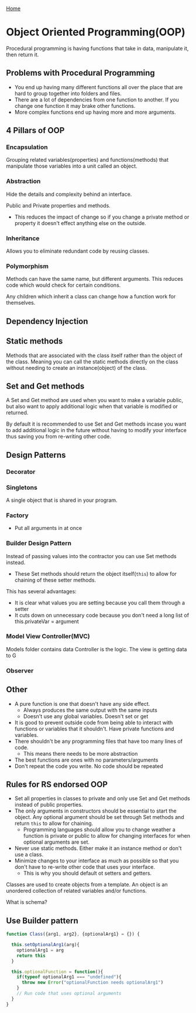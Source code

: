 [Home](./README.md)

# Object Oriented Programming(OOP)

Procedural programming is having functions that take in data, manipulate it, then return it.

## Problems with Procedural Programming
- You end up having many different functions all over the place that are hard to group together into folders and files.
- There are a lot of dependencies from one function to another. If you change one function it may brake other functions.
- More complex functions end up having more and more arguments.

## 4 Pillars of OOP

### Encapsulation
Grouping related variables(properties) and functions(methods) that manipulate those variables into a unit called an object.

### Abstraction
Hide the details and complexity behind an interface.

Public and Private properties and methods.

- This reduces the impact of change so if you change a private method or property it doesn't effect anything else on the outside.

### Inheritance
Allows you to eliminate redundant code by reusing classes.

### Polymorphism
Methods can have the same name, but different arguments. This reduces code which would check for certain conditions.

Any children which inherit a class can change how a function work for themselves.

## Dependency Injection

## Static methods
Methods that are associated with the class itself rather than the object of the class. Meaning you can call the static methods directly on the class without needing to create an instance(object) of the class.

## Set and Get methods
A Set and Get method are used when you want to make a variable public, but also want to apply additional logic when that variable is modified or returned.

By default it is recommended to use Set and Get methods incase you want to add additional logic in the future without having to modify your interface thus saving you from re-writing other code.

## Design Patterns
### Decorator
### Singletons
A single object that is shared in your program.

### Factory
- Put all arguments in at once
### Builder Design Pattern
Instead of passing values into the contractor you can use Set methods instead.
  - These Set methods should return the object itself(`this`) to allow for chaining of these setter methods.

This has several advantages:
- It is clear what values you are setting because you call them through a setter
- It cuts down on unnecessary code because you don't need a long list of this.privateVar = argument

### Model View Controller(MVC)
Models folder contains data
Controller is the logic.
The view is getting data to G

### Observer

## Other
- A pure function is one that doesn't have any side effect.
  - Always produces the same output with the same inputs
  - Doesn't use any global variables. Doesn't set or get
- It is good to prevent outside code from being able to interact with functions or variables that it shouldn't. Have private functions and variables.
- There shouldn't be any programming files that have too many lines of code.
  - This means there needs to be more abstraction
- The best functions are ones with no parameters/arguments
- Don't repeat the code you write. No code should be repeated

## Rules for RS endorsed OOP
- Set all properties in classes to private and only use Set and Get methods instead of public properties.
- The only arguments in constructors should be essential to start the object. Any optional argument should be set through Set methods and return `this` to allow for chaining.
  - Programming languages should allow you to change weather a function is private or public to allow for changing interfaces for when optional arguments are set.
- Never use static methods. Either make it an instance method or don't use a class.
- Minimize changes to your interface as much as possible so that you don't have to re-write other code that uses your interface.
  - This is why you should default ot setters and getters.

Classes are used to create objects from a template.
An object is an unordered collection of related variables and/or functions.

What is schema?

## Use Builder pattern
```javascript
function Class({arg1, arg2}, {optionalArg1} = {}) {

  this.setOptionalArg1(arg){
    optionalArg1 = arg
    return this
  }

  this.optionalFunction = function(){
    if(typeof optionalArg1 === "undefined"){
      throw new Error("optionalFunction needs optionalArg1")
    }
    // Run code that uses optional arguments
  }
}
```